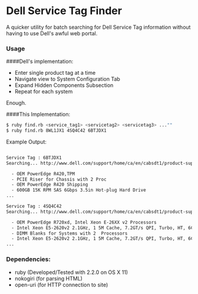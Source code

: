 # Dell Service Tag Finder

A quicker utility for batch searching for Dell Service Tag information without having to use Dell's awful web portal.

### Usage

####Dell's implementation:


- Enter single product tag at a time
- Navigate view to System Configuration Tab
- Expand Hidden Components Subsection
- Repeat for each system

Enough.

####This Implementation:

```bash
$ ruby find.rb <service_tag1> <servicetag2> <servicetag3> ...""
$ ruby find.rb 8WL1JX1 4SQ4C42 6BTJDX1
```

Example Output:

```bash

Service Tag : 6BTJDX1
Searching... http://www.dell.com/support/home/ca/en/cabsdt1/product-support/servicetag/6BTJDX1/configuration

  - OEM PowerEdge R420,TPM
  - PCIE Riser for Chassis with 2 Proc
  - OEM PowerEdge R420 Shipping
  - 600GB 15K RPM SAS 6Gbps 3.5in Hot-plug Hard Drive
...

Service Tag : 4SQ4C42
Searching... http://www.dell.com/support/home/ca/en/cabsdt1/product-support/servicetag/4SQ4C42/configuration

  - OEM PowerEdge R720xd, Intel Xeon E-26XX v2 Processors
  - Intel Xeon E5-2620v2 2.1GHz, 1 5M Cache, 7.2GT/s QPI, Turbo, HT, 6C, 80W, Max Mem 1600MHz
  - DIMM Blanks for Systems with 2  Processors
  - Intel Xeon E5-2620v2 2.1GHz, 1 5M Cache, 7.2GT/s QPI, Turbo, HT, 6C, 80W, Max Mem 1600MHz,2nd Proc
...

```

### Dependencies:

- ruby (Developed/Tested with 2.2.0 on OS X 11)
- nokogiri (for parsing HTML)
- open-uri (for HTTP connection to site)

